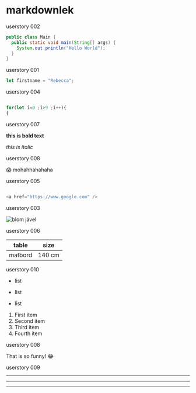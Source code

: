 # markdownlek

userstory 002
```java
public class Main {
  public static void main(String[] args) {
    System.out.println("Hello World");
  }
}
```

userstory 001
```javascript
let firstname = "Rebecca";
```

userstory 004

```javascript

for(let i=0 ;i>9 ;i++){
{
```

userstory 007

**this is bold text**

*this is italic*

userstory 008

:scream: mohahhahahaha

userstory 005


```javascript

<a href="https://www.google.com" />

```

userstory 003

<img src="https://staging.dinodlarvan.hemsida.eu/wp-content/uploads/2019/04/Rosenskära-Gazebo-Red-elson-Garden.jpg " alt="blom jävel " />

userstory 006

| table | size |
|------ |------|
|matbord|140 cm|

userstory 010

+ list
- list
* list


<ol>
  <li>First item</li>
  <li>Second item</li>
  <li>Third item</li>
  <li>Fourth item</li>
</ol>

userstory 008

That is so funny! :joy:


userstory 009

***
___

---

